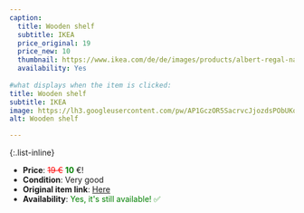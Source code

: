 ```yaml
---
caption:
  title: Wooden shelf
  subtitle: IKEA
  price_original: 19
  price_new: 10
  thumbnail: https://www.ikea.com/de/de/images/products/albert-regal-nadelholz__0088996_pe220776_s5.jpg
  availability: Yes
  
#what displays when the item is clicked:
title: Wooden shelf
subtitle: IKEA
image: https://lh3.googleusercontent.com/pw/AP1GczOR5SacrvcJjozdsPObUKq7QQw7TXjDLVhIXKq-2jufD9xIrogZf7rXSYyc_yAuXPwt70icHHPfAg0eIEmiZ6AAOXMU6kb_oSfwyrQMOUmcaYjmu6m9roFdEb4m3mIOWBNLqhfcQZvOqct9SQGq2WFjHA=w1220-h1626-s-no-gm?authuser=0
alt: Wooden shelf

---
```

{:.list-inline} 
- **Price**: <span style="color:red"><del>19 €</del></span> <span style="color:green">**10**</span> €!
- **Condition**: Very good
- **Original item link**: [Here](https://www.ikea.com/de/de/p/albert-regal-nadelholz-00111994/)
- **Availability**: <span style='color:green'>Yes, it's still available! ✅</span>
